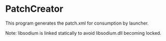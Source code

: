 # PatchCreator

This program generates the patch.xml for consumption by launcher.

Note: libsodium is linked statically to avoid libsodium.dll becoming locked.